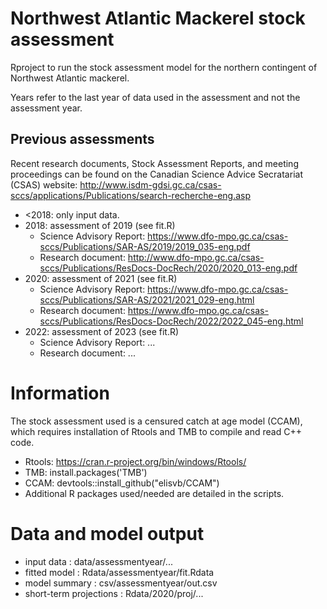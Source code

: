 # Northwest Atlantic Mackerel stock assessment

Rproject to run the stock assessment model for the northern contingent of Northwest Atlantic mackerel.

Years refer to the last year of data used in the assessment and not the assessment year.

## Previous assessments

Recent research documents, Stock Assessment Reports, and meeting proceedings can be found on the
Canadian Science Advice Secratariat (CSAS) website: http://www.isdm-gdsi.gc.ca/csas-sccs/applications/Publications/search-recherche-eng.asp 

* <2018: only input data.
* 2018: assessment of 2019 (see fit.R)
  - Science Advisory Report: https://www.dfo-mpo.gc.ca/csas-sccs/Publications/SAR-AS/2019/2019_035-eng.pdf
  - Research document: http://www.dfo-mpo.gc.ca/csas-sccs/Publications/ResDocs-DocRech/2020/2020_013-eng.pdf 
* 2020: assessment of 2021 (see fit.R)
  - Science Advisory Report: https://www.dfo-mpo.gc.ca/csas-sccs/Publications/SAR-AS/2021/2021_029-eng.html
  - Research document: https://www.dfo-mpo.gc.ca/csas-sccs/Publications/ResDocs-DocRech/2022/2022_045-eng.html
* 2022: assessment of 2023 (see fit.R)
  - Science Advisory Report: ...
  - Research document: ...

# Information

The stock assessment used is a censured catch at age model (CCAM), which requires installation of Rtools and TMB to compile and read C++ code.

* Rtools:	https://cran.r-project.org/bin/windows/Rtools/
* TMB:		install.packages('TMB')
* CCAM:		devtools::install_github("elisvb/CCAM")
* Additional R packages used/needed are detailed in the scripts. 

# Data and model output

* input data : data/assessmentyear/...
* fitted model : Rdata/assessmentyear/fit.Rdata
* model summary : csv/assessmentyear/out.csv
* short-term projections : Rdata/2020/proj/...


